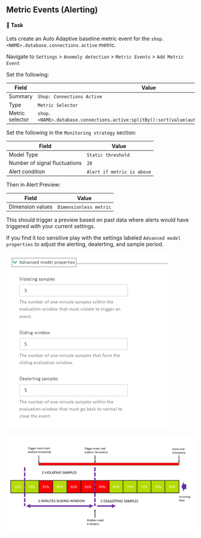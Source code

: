 ## Metric Events (Alerting)

#### 📌 Task

Lets create an Auto Adaptive baseline metric event for the `shop.<NAME>.database.connections.active` metric. 

Navigate to `Settings` > `Anomoly detection` > `Metric Events` > `Add Metric Event`

Set the following:

| Field | Value |
| ------ | ------------- |
| Summary | `Shop: Connections Active`  |
| Type | `Metric Selector` |
| Metric selector | `shop.<NAME>.database.connections.active:splitBy():sort(value(auto,descending)):limit(20)` |

Set the following in the `Monitoring strategy` section:

| Field | Value |
| ------ | ------------- |
| Model Type | `Static threshold`  |
| Number of signal fluctuations | `28` |
| Alert condition | `Alert if metric is above` | 

Then in Alert Preview:

| Field | Value |
| ------ | ------------- |
| Dimension values | `Dimensionless metric`  |

This should trigger a preview based on past data where alerts would have triggered with your current settings.

If you find it too sensitive play with the settings labeled `Advanced model properties` to adjust the alerting, dealerting, and sample period. 

![Alert Preview](../../../assets/images/03-02-violating_samples.png)

![Sliding Window](../../../assets/images/03-02-sliding-window-example.jpg)
